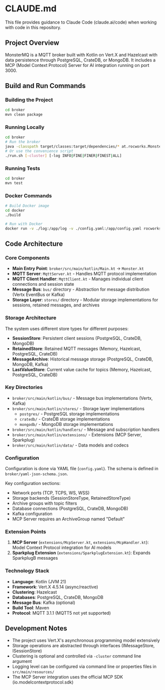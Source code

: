 # CLAUDE.md

This file provides guidance to Claude Code (claude.ai/code) when working with code in this repository.

## Project Overview

MonsterMQ is a MQTT broker built with Kotlin on Vert.X and Hazelcast with data persistence through PostgreSQL, CrateDB, or MongoDB. It includes a MCP (Model Context Protocol) Server for AI integration running on port 3000.

## Build and Run Commands

### Building the Project
```bash
cd broker
mvn clean package
```

### Running Locally
```bash
cd broker
# Run the broker
java -classpath target/classes:target/dependencies/* at.rocworks.MonsterKt [-cluster] [-log INFO|FINE|FINER|FINEST|ALL]
# Or use the convenience script
./run.sh [-cluster] [-log INFO|FINE|FINER|FINEST|ALL]
```

### Running Tests
```bash
cd broker
mvn test
```

### Docker Commands
```bash
# Build Docker image
cd docker
./build

# Run with Docker
docker run -v ./log:/app/log -v ./config.yaml:/app/config.yaml rocworks/monstermq [-cluster] [-log INFO|FINE|FINER|FINEST|ALL]
```

## Code Architecture

### Core Components

- **Main Entry Point**: `broker/src/main/kotlin/Main.kt` → `Monster.kt`
- **MQTT Server**: `MqttServer.kt` - Handles MQTT protocol implementation
- **MQTT Client Handler**: `MqttClient.kt` - Manages individual client connections and session state
- **Message Bus**: `bus/` directory - Abstraction for message distribution (Vertx EventBus or Kafka)
- **Storage Layer**: `stores/` directory - Modular storage implementations for sessions, retained messages, and archives

### Storage Architecture

The system uses different store types for different purposes:
- **SessionStore**: Persistent client sessions (PostgreSQL, CrateDB, MongoDB)
- **RetainedStore**: Retained MQTT messages (Memory, Hazelcast, PostgreSQL, CrateDB)
- **MessageArchive**: Historical message storage (PostgreSQL, CrateDB, MongoDB, Kafka)
- **LastValueStore**: Current value cache for topics (Memory, Hazelcast, PostgreSQL, CrateDB)

### Key Directories

- `broker/src/main/kotlin/bus/` - Message bus implementations (Vertx, Kafka)
- `broker/src/main/kotlin/stores/` - Storage layer implementations
  - `postgres/` - PostgreSQL storage implementations
  - `cratedb/` - CrateDB storage implementations
  - `mongodb/` - MongoDB storage implementations
- `broker/src/main/kotlin/handlers/` - Message and subscription handlers
- `broker/src/main/kotlin/extensions/` - Extensions (MCP Server, Sparkplug)
- `broker/src/main/kotlin/data/` - Data models and codecs

### Configuration

Configuration is done via YAML file (`config.yaml`). The schema is defined in `broker/yaml-json-schema.json`.

Key configuration sections:
- Network ports (TCP, TCPS, WS, WSS)
- Storage backends (SessionStoreType, RetainedStoreType)
- Archive groups with topic filters
- Database connections (PostgreSQL, CrateDB, MongoDB)
- Kafka configuration
- MCP Server requires an ArchiveGroup named "Default"

### Extension Points

1. **MCP Server** (`extensions/McpServer.kt`, `extensions/McpHandler.kt`): Model Context Protocol integration for AI models
2. **Sparkplug Extension** (`extensions/SparkplugExtension.kt`): Expands SparkplugB messages

### Technology Stack

- **Language**: Kotlin (JVM 21)
- **Framework**: Vert.X 4.5.14 (async/reactive)
- **Clustering**: Hazelcast
- **Databases**: PostgreSQL, CrateDB, MongoDB
- **Message Bus**: Kafka (optional)
- **Build Tool**: Maven
- **Protocol**: MQTT 3.1.1 (MQTT5 not yet supported)

## Development Notes

- The project uses Vert.X's asynchronous programming model extensively
- Storage operations are abstracted through interfaces (IMessageStore, ISessionStore)
- Clustering is optional and controlled via `-cluster` command line argument
- Logging level can be configured via command line or properties files in `src/main/resources/`
- The MCP Server integration uses the official MCP SDK (io.modelcontextprotocol.sdk)